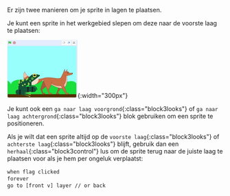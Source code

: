 Er zijn twee manieren om je sprite in lagen te plaatsen.

Je kunt een sprite in het werkgebied slepen om deze naar de voorste laag te plaatsen:

![Een sprite in het werkgebied slepen om deze naar voren te plaatsen, en vervolgens een andere sprite slepen om deze naar voren te plaatsen.](images/drag-sprite-change-layers.gif){:width="300px"}

Je kunt ook een `ga naar laag voorgrond`{:class="block3looks"} of `ga naar laag achtergrond`{:class="block3looks"} blok gebruiken om een sprite te positioneren.

Als je wilt dat een sprite altijd op de `voorste laag`{:class="block3looks"} of `achterste laag`{:class="block3looks"} blijft, gebruik dan een `herhaal`{:class="block3control"} lus om de sprite terug naar de juiste laag te plaatsen voor als je hem per ongeluk verplaatst:

```blocks3
when flag clicked
forever
go to [front v] layer // or back
```
